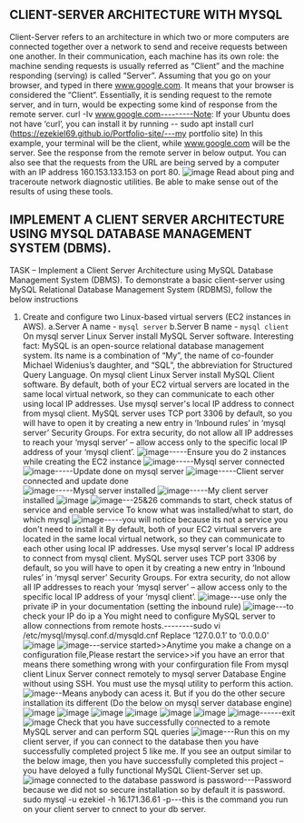 ## CLIENT-SERVER ARCHITECTURE WITH MYSQL
Client-Server refers to an architecture in which two or more computers are connected together over a network to send and receive requests between one another.
In their communication, each machine has its own role: the machine sending requests is usually referred as “Client” and the machine responding (serving) is called “Server”.
Assuming that you go on your browser, and typed in there www.google.com. It means that your browser is considered the “Client“. Essentially, it is sending request to the remote server, and in turn, would be expecting some kind of response from the remote server.
curl -Iv www.google.com---------Note: If your Ubuntu does not have ‘curl’, you can install it by running -- sudo apt install curl (https://ezekiel69.github.io/Portfolio-site/---my portfolio site)
In this example, your terminal will be the client, while www.google.com will be the server.
See the response from the remote server in below output. You can also see that the requests from the URL are being served by a computer with an IP address 160.153.133.153 on port 80.
![image](https://github.com/Ezekiel69/Darey.io-PBL-Projects/assets/66247894/a1d939eb-820d-4ea5-ada2-51862df8812b)
Read about ping and traceroute network diagnostic utilities. Be able to make sense out of the results of using these tools.
## IMPLEMENT A CLIENT SERVER ARCHITECTURE USING MYSQL DATABASE MANAGEMENT SYSTEM (DBMS).
TASK – Implement a Client Server Architecture using MySQL Database Management System (DBMS).
To demonstrate a basic client-server using MySQL Relational Database Management System (RDBMS), follow the below instructions
1. Create and configure two Linux-based virtual servers (EC2 instances in AWS).
a.Server A name - `mysql server`   b.Server B name - `mysql client`
On mysql server Linux Server install MySQL Server software.
Interesting fact: MySQL is an open-source relational database management system. Its name is a combination of “My”, the name of co-founder Michael Widenius’s daughter, and “SQL”, the abbreviation for Structured Query Language.
On mysql client Linux Server install MySQL Client software.
By default, both of your EC2 virtual servers are located in the same local virtual network, so they can communicate to each other using local IP addresses. Use mysql server's local IP address to connect from mysql client. MySQL server uses TCP port 3306 by default, so you will have to open it by creating a new entry in ‘Inbound rules’ in ‘mysql server’ Security Groups. For extra security, do not allow all IP addresses to reach your ‘mysql server’ – allow access only to the specific local IP address of your ‘mysql client’.
![image](https://github.com/Ezekiel69/Darey.io-PBL-Projects/assets/66247894/08830b7f-2361-41f8-a765-ac2c47dce569)-----Ensure you do 2 instances while creating the EC2 instance
![image](https://github.com/Ezekiel69/Darey.io-PBL-Projects/assets/66247894/2952807e-3fe0-442d-82bf-f16d11e34c5b)-----Mysql server connected
![image](https://github.com/Ezekiel69/Darey.io-PBL-Projects/assets/66247894/01a73641-323b-41d7-a58a-3ef83aee834e)-----Update done on mysql server
![image](https://github.com/Ezekiel69/Darey.io-PBL-Projects/assets/66247894/f47964de-7939-4c10-83da-974edd10136f)-----Client server connected and update done \
![image](https://github.com/Ezekiel69/Darey.io-PBL-Projects/assets/66247894/63f19389-9081-42ed-8955-f5d85a6be0f3)-----Mysql server installed
![image](https://github.com/Ezekiel69/Darey.io-PBL-Projects/assets/66247894/d8e32b9f-0d8c-4724-a465-d7514a10fd4f)-----My client server installed
![image](https://github.com/Ezekiel69/Darey.io-PBL-Projects/assets/66247894/dabf95d3-5a16-46c4-a3c5-a2fdac0d6cb7)
![image](https://github.com/Ezekiel69/Darey.io-PBL-Projects/assets/66247894/c602e545-8f38-4bea-85a1-fc69be3da969)---25&26 commands to start, check status of service and enable service
To know what was installed/what to start, do which mysql
![image](https://github.com/Ezekiel69/Darey.io-PBL-Projects/assets/66247894/8eeeafb8-a503-4666-86bc-4aca3784ae58)-----you will notice because its not a service you don't need to install it 
By default, both of your EC2 virtual servers are located in the same local virtual network, so they can communicate to each other using local IP addresses. Use mysql server's local IP address to connect from mysql client. MySQL server uses TCP port 3306 by default, so you will have to open it by creating a new entry in ‘Inbound rules’ in ‘mysql server’ Security Groups. For extra security, do not allow all IP addresses to reach your ‘mysql server’ – allow access only to the specific local IP address of your ‘mysql client’.
![image](https://github.com/Ezekiel69/Darey.io-PBL-Projects/assets/66247894/9edbe256-00d5-485b-9a5f-7b4ed9a3d599)---use only the private iP in your documentation (setting the inbound rule)
![image](https://github.com/Ezekiel69/Darey.io-PBL-Projects/assets/66247894/25c19681-a538-456e-9917-2979431ef22e)---to check your IP do ip a
You might need to configure MySQL server to allow connections from remote hosts.--------sudo vi /etc/mysql/mysql.conf.d/mysqld.cnf
Replace ‘127.0.0.1’ to ‘0.0.0.0’
![image](https://github.com/Ezekiel69/Darey.io-PBL-Projects/assets/66247894/518ba429-31d6-493c-b040-d28ca5cf7de8)
![image](https://github.com/Ezekiel69/Darey.io-PBL-Projects/assets/66247894/1d97650a-3928-44ec-bd5c-91b64dad26e1)---service started>>Anytime you make a change on a configuration file,Please restart the service>>if you have an error that means there something wrong with your confirguration file
From mysql client Linux Server connect remotely to mysql server Database Engine without using SSH. You must use the mysql utility to perform this action.
![image](https://github.com/Ezekiel69/Darey.io-PBL-Projects/assets/66247894/0524feb7-ff70-4f09-b54f-9d8d7c8696ed)--Means anybody can acess it. But if you do the other secure installation its different (Do the below on mysql server database engine)
![image](https://github.com/Ezekiel69/Darey.io-PBL-Projects/assets/66247894/d9de641d-10c7-48cc-86c3-679ece585990)
![image](https://github.com/Ezekiel69/Darey.io-PBL-Projects/assets/66247894/4f9eb771-f46f-4854-a2c7-5002e0c1d14d)
![image](https://github.com/Ezekiel69/Darey.io-PBL-Projects/assets/66247894/fa55d9f1-520e-4e7c-a4de-75f242f6b307)
![image](https://github.com/Ezekiel69/Darey.io-PBL-Projects/assets/66247894/9d6bd046-3aa0-4343-bee3-8402665b453f)
![image](https://github.com/Ezekiel69/Darey.io-PBL-Projects/assets/66247894/a27dde02-586f-467a-868f-bc7ea5d25ab4)
![image](https://github.com/Ezekiel69/Darey.io-PBL-Projects/assets/66247894/7c78a982-16e1-4430-9327-f0d6f9e15d18)
![image](https://github.com/Ezekiel69/Darey.io-PBL-Projects/assets/66247894/90e6342b-ffa7-45ab-ad4d-9a014e110cda)------exit
![image](https://github.com/Ezekiel69/Darey.io-PBL-Projects/assets/66247894/0190028f-1229-4acf-b9d9-2ab392ecef94)
Check that you have successfully connected to a remote MySQL server and can perform SQL queries
![image](https://github.com/Ezekiel69/Darey.io-PBL-Projects/assets/66247894/a5cc610b-9baa-4025-a1cf-004d625fa29a)---Run this on my client server, if you can connect to the database then you have successfully completed project 5 like me.
If you see an output similar to the below image, then you have successfully completed this project – you have deloyed a fully functional MySQL Client-Server set up.
![image](https://github.com/Ezekiel69/Darey.io-PBL-Projects/assets/66247894/5701dea9-34f7-491b-a7b6-70aecdcc79f2)
connected to the database
password is password---Password because we did not so secure installation so by default it is password.
sudo mysql -u ezekiel -h 16.171.36.61 -p---this is the command you run on your client server to cnnect to your db server.






